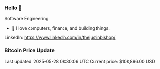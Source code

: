 ### Hello 🤙  

Software Engineering

- 🔭 I love computers, finance, and building things.
  
LinkedIn: https://www.linkedin.com/in/thejustinbishop/  





























































































































































































































































































































































































































































































### Bitcoin Price Update
Last updated: 2025-05-28 08:30:06 UTC
Current price: $108,896.00 USD
